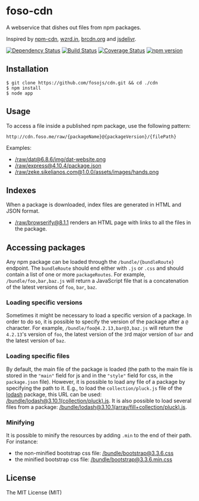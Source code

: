 <!--email_off-->
# foso-cdn

A webservice that dishes out files from npm packages.

Inspired by [npm-cdn](https://github.com/zeke/npm-cdn),
[wzrd.in](https://github.com/jfhbrook/wzrd.in),
[brcdn.org](https://github.com/ForbesLindesay/brcdn.org) and
[jsdelivr](http://www.jsdelivr.com/).

[![Dependency Status](https://david-dm.org/fosojs/cdn/status.svg?style=flat)](https://david-dm.org/fosojs/cdn)
[![Build Status](https://travis-ci.org/fosojs/cdn.svg?branch=master)](https://travis-ci.org/fosojs/cdn)
[![Coverage Status](https://coveralls.io/repos/fosojs/cdn/badge.svg?branch=master&service=github)](https://coveralls.io/github/fosojs/cdn?branch=master)
[![npm version](https://badge.fury.io/js/foso-cdn.svg)](http://badge.fury.io/js/foso-cdn)


## Installation

```
$ git clone https://github.com/fosojs/cdn.git && cd ./cdn
$ npm install
$ node app
```


## Usage

To access a file inside a published npm package, use the following pattern:

```
http://cdn.foso.me/raw/{packageName}@{packageVersion}/{filePath}
```

Examples:

* [/raw/dat@6.8.6/img/dat-website.png](http://cdn.foso.me/raw/dat@6.8.6/img/dat-website.png)
* [/raw/express@4.10.4/package.json](http://cdn.foso.me/raw/express@4.10.4/package.json)
* [/raw/zeke.sikelianos.com@1.0.0/assets/images/hands.png](http://cdn.foso.me/raw/zeke.sikelianos.com@1.0.0/assets/images/hands.png)


## Indexes

When a package is downloaded, index files are generated in HTML and JSON format.

* [/raw/browserify@8.1.1](http://cdn.foso.me/raw/browserify@8.1.1) renders an HTML page with links to all the files in the package.


## Accessing packages

Any npm package can be loaded through the `/bundle/{bundleRoute}` endpoint.
The `bundleRoute` should end either with `.js` or `.css` and should contain a list
of one or more `packageRoutes`. For example, `/bundle/foo,bar,baz.js` will return a JavaScript file that is a
concatenation of the latest versions of `foo`, `bar`, `baz`.


### Loading specific versions

Sometimes it might be necessary to load a specific version of a package. In order to do so, it is
possible to specify the version of the package after a `@` character. For example,
`/bundle/foo@4.2.13,bar@3,baz.js` will return the `4.2.13`'s version of `foo`,
the latest version of the `3`rd major version of `bar` and the latest version of
`baz`.


### Loading specific files

By default, the main file of the package is loaded (the path to the main file is stored in the `"main"` field for js and in the `"style"` field for css, in the `package.json` file). However, it is possible to
load any file of a package by specifying the path to it. E.g., to load the `collection/pluck.js`
file of the [lodash](https://www.npmjs.com/package/lodash) package, this URL can be used: [/bundle/lodash@3.10.1(collection/pluck).js][1].
It is also possible to load several files from a package: [/bundle/lodash@3.10.1(array/fill+collection/pluck).js][2].


### Minifying

It is possible to minify the resources by adding `.min` to the end of their path. For instance:

* the non-minified bootstrap css file: [/bundle/bootstrap@3.3.6.css](http://cdn.foso.me/bundle/bootstrap@3.3.6.css)
* the minified bootstrap css file: [/bundle/bootstrap@3.3.6.min.css](http://cdn.foso.me/bundle/bootstrap@3.3.6.min.css)


## License

The MIT License (MIT)

[1]: http://cdn.foso.me/bundle/lodash@3.10.1(collection/pluck).js
[2]: http://cdn.foso.me/bundle/lodash@3.10.1(array/fill+collection/pluck).js
<!--/email_off-->
